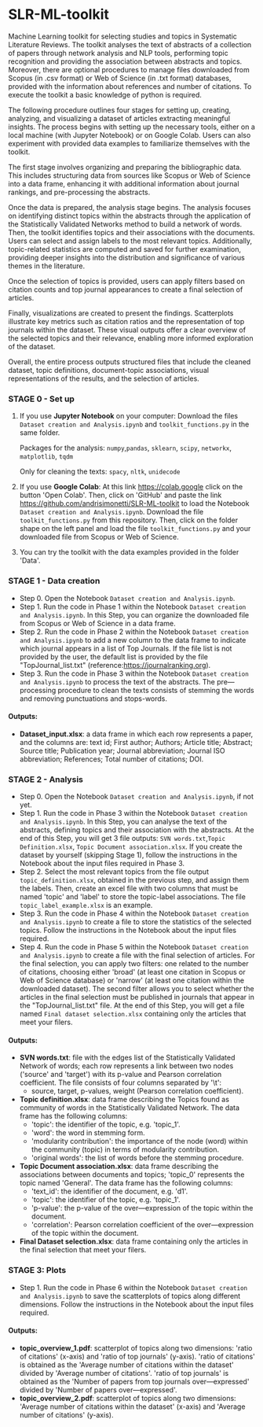 # SLR-ML-toolkit
Machine Learning toolkit for selecting studies and topics in Systematic Literature Reviews. The toolkit analyses the text of abstracts of a collection of papers through network analysis and NLP tools, performing topic recognition and providing the association between abstracts and topics. Moreover, there are optional procedures to manage files downloaded from Scopus (in .csv format) or Web of Science (in .txt format) databases, provided with the information about references and number of citations. To execute the toolkit a basic knowledge of python is required.

The following procedure outlines four stages for setting up, creating, analyzing, and visualizing a dataset of articles extracting meaningful insights.
The process begins with setting up the necessary tools, either on a local machine (with Jupyter Notebook) or on Google Colab. Users can also experiment with provided data examples to familiarize themselves with the toolkit.

The first stage involves organizing and preparing the bibliographic data. This includes structuring data from sources like Scopus or Web of Science into a data frame, enhancing it with additional information about journal rankings, and pre-processing the abstracts.

Once the data is prepared, the analysis stage begins. The analysis focuses on identifying distinct topics within the abstracts through the application of the Statistically Validated Networks method to build a network of words. Then, the toolkit identifies topics and their associations with the documents. Users can select and assign labels to the most relevant topics. Additionally, topic-related statistics are computed and saved for further examination, providing deeper insights into the distribution and significance of various themes in the literature.

Once the selection of topics is provided, users can apply filters based on citation counts and top journal appearances to create a final selection of articles.

Finally, visualizations are created to present the findings. Scatterplots illustrate key metrics such as citation ratios and the representation of top journals within the dataset. These visual outputs offer a clear overview of the selected topics and their relevance, enabling more informed exploration of the dataset.

Overall, the entire process outputs structured files that include the cleaned dataset, topic definitions, document-topic associations, visual representations of the results, and the selection of articles. 


### STAGE 0 - Set up
1. If you use **Jupyter Notebook** on your computer: Download the files `Dataset creation and Analysis.ipynb` and `toolkit_functions.py` in the same folder.

	Packages for the analysis: `numpy`,`pandas`, `sklearn`, `scipy`, `networkx`, `matplotlib`, `tqdm`

	Only for cleaning the texts: `spacy`, `nltk`, `unidecode`


2. If you use **Google Colab**: At this link https://colab.google click on the button 'Open Colab'. Then, click on 'GitHub' and paste the link https://github.com/andrisimonetti/SLR-ML-toolkit to load the Notebook `Dataset creation and Analysis.ipynb`. Download the file `toolkit_functions.py` from this repository. Then, click on the folder shape on the left panel and load the file `toolkit_functions.py` and your downloaded file from Scopus or Web of Science.


3. You can try the toolkit with the data examples provided in the folder 'Data'.



### STAGE 1 - Data creation
- Step 0. Open the Notebook `Dataset creation and Analysis.ipynb`.
- Step 1. Run the code in Phase 1 within the Notebook `Dataset creation and Analysis.ipynb`. In this Step, you can organize the downloaded file from Scopus or Web of Science in a data frame.
- Step 2. Run the code in Phase 2 within the Notebook `Dataset creation and Analysis.ipynb` to add a new column to the data frame to indicate which journal appears in a list of Top Journals. If the file list is not provided by the user, the default list is provided by the file "TopJournal_list.txt" (reference:https://journalranking.org).
- Step 3. Run the code in Phase 3 within the Notebook `Dataset creation and Analysis.ipynb` to process the text of the abstracts. The pre—processing procedure to clean the texts consists of stemming the words and removing punctuations and stops-words.

#### Outputs:
- **Dataset_input.xlsx**: a data frame in which each row represents a paper, and the columns are:
text id; First author; Authors; Article title; Abstract; Source title; Publication year; Journal abbreviation; Journal ISO abbreviation; References; Total number of citations; DOI.


### STAGE 2 - Analysis
- Step 0. Open the Notebook `Dataset creation and Analysis.ipynb`, if not yet.
- Step 1. Run the code in Phase 3 within the Notebook `Dataset creation and Analysis.ipynb`. In this Step, you can analyse the text of the abstracts, defining topics and their association with the abstracts. At the end of this Step, you will get 3 file outputs: `SVN words.txt`,`Topic Definition.xlsx`, `Topic Document association.xlsx`. If you create the dataset by yourself (skipping Stage 1), follow the instructions in the Notebook about the input files required in Phase 3.
- Step 2. Select the most relevant topics from the file output `topic_definition.xlsx`, obtained in the previous step, and assign them the labels. Then, create an excel file with two columns that must be named 'topic' and 'label' to store the topic-label associations. The file  `topic_label_example.xlsx` is an example.
- Step 3. Run the code in Phase 4 within the Notebook `Dataset creation and Analysis.ipynb` to create a file to store the statistics of the selected topics. Follow the instructions in the Notebook about the input files required.
- Step 4. Run the code in Phase 5 within the Notebook `Dataset creation and Analysis.ipynb` to create a file with the final selection of articles. For the final selection, you can apply two filters: one related to the number of citations, choosing either 'broad' (at least one citation in Scopus or Web of Science database) or 'narrow' (at least one citation within the downloaded dataset). The second filter allows you to select whether the articles in the final selection must be published in journals that appear in the "TopJournal_list.txt" file. At the end of this Step, you will get a file named `Final dataset selection.xlsx` containing only the articles that meet your filers.

#### Outputs:
- **SVN words.txt**: file with the edges list of the Statistically Validated Network of words; each row represents a link between two nodes ('source' and 'target') with its p-value and Pearson correlation coefficient. The file consists of four columns separated by '\t':
    - source, target, p-values, weight (Pearson correlation coefficient).
- **Topic definition.xlsx**: data frame describing the Topics found as community of words in the Statistically Validated Network. The data frame has the following columns:
    - 'topic': the identifier of the topic, e.g. 'topic_1'.
    - 'word': the word in stemming form.
    - 'modularity contribution': the importance of the node (word) within the community (topic) in terms of modularity contribution.
    - 'original words': the list of words before the stemming procedure.
- **Topic Document association.xlsx**: data frame describing the associations between documents and topics; 'topic_0' represents the topic named 'General'.  The data frame has the following columns:
    - 'text_id': the identifier of the document, e.g. 'd1'.
    - 'topic': the identifier of the topic, e.g. 'topic_1'.
    - 'p-value': the p-value of the over—expression of the topic within the document.
    - 'correlation': Pearson correlation coefficient of the over—expression of the topic within the document.
- **Final Dataset selection.xlsx**: data frame containing only the articles in the final selection that meet your filers.

   
### STAGE 3: Plots
- Step 1. Run the code in Phase 6 within the Notebook `Dataset creation and Analysis.ipynb` to save the scatterplots of topics along different dimensions. Follow the instructions in the Notebook about the input files required.

#### Outputs:
- **topic_overview_1.pdf**: scatterplot of topics along two dimensions: 'ratio of citations' (x-axis) and 'ratio of top journals' (y-axis). 'ratio of citations' is obtained as the 'Average number of citations within the dataset' divided by 'Average number of citations'. 'ratio of top journals' is obtained as the 'Number of papers from top journals over—expressed' divided by 'Number of papers over—expressed'.
- **topic_overview_2.pdf**: scatterplot of topics along two dimensions: 'Average number of citations within the dataset' (x-axis) and 'Average number of citations' (y-axis).
